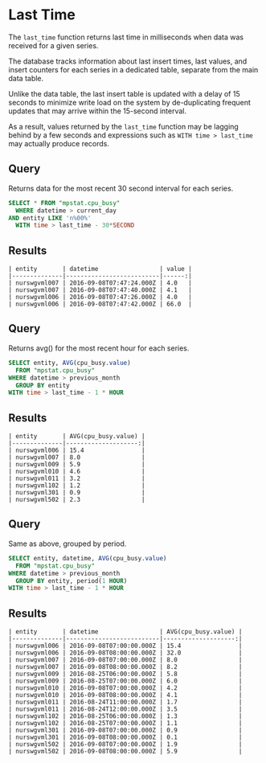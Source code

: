 # Last Time

The `last_time` function returns last time in milliseconds when data was received for a given series.

The database tracks information about last insert times, last values, and insert counters for each series in a dedicated table, separate from the main data table.

Unlike the data table, the last insert table is updated with a delay of 15 seconds to minimize write load on the system by de-duplicating frequent updates that may arrive within the 15-second interval.

As a result, values returned by the `last_time` function may be lagging behind by a few seconds and expressions such as `WITH time > last_time` may actually produce records.

## Query

Returns data for the most recent 30 second interval for each series.

```sql
SELECT * FROM "mpstat.cpu_busy"
  WHERE datetime > current_day
AND entity LIKE 'n%00%'
  WITH time > last_time - 30*SECOND
```

## Results

```ls
| entity       | datetime                 | value |
|--------------|--------------------------|------:|
| nurswgvml007 | 2016-09-08T07:47:24.000Z | 4.0   |
| nurswgvml007 | 2016-09-08T07:47:40.000Z | 4.1   |
| nurswgvml006 | 2016-09-08T07:47:26.000Z | 4.0   |
| nurswgvml006 | 2016-09-08T07:47:42.000Z | 66.0  |
```

## Query

Returns avg() for the most recent hour for each series.

```sql
SELECT entity, AVG(cpu_busy.value)
  FROM "mpstat.cpu_busy"
WHERE datetime > previous_month
  GROUP BY entity
WITH time > last_time - 1 * HOUR
```

## Results

```ls
| entity       | AVG(cpu_busy.value) |
|--------------|--------------------:|
| nurswgvml006 | 15.4                |
| nurswgvml007 | 8.0                 |
| nurswgvml009 | 5.9                 |
| nurswgvml010 | 4.6                 |
| nurswgvml011 | 3.2                 |
| nurswgvml102 | 1.2                 |
| nurswgvml301 | 0.9                 |
| nurswgvml502 | 2.3                 |
```

## Query

Same as above, grouped by period.

```sql
SELECT entity, datetime, AVG(cpu_busy.value)
  FROM "mpstat.cpu_busy"
WHERE datetime > previous_month
  GROUP BY entity, period(1 HOUR)
WITH time > last_time - 1 * HOUR
```

## Results

```ls
| entity       | datetime                 | AVG(cpu_busy.value) |
|--------------|--------------------------|--------------------:|
| nurswgvml006 | 2016-09-08T07:00:00.000Z | 15.4                |
| nurswgvml006 | 2016-09-08T08:00:00.000Z | 32.0                |
| nurswgvml007 | 2016-09-08T07:00:00.000Z | 8.0                 |
| nurswgvml007 | 2016-09-08T08:00:00.000Z | 8.2                 |
| nurswgvml009 | 2016-08-25T06:00:00.000Z | 5.8                 |
| nurswgvml009 | 2016-08-25T07:00:00.000Z | 6.0                 |
| nurswgvml010 | 2016-09-08T07:00:00.000Z | 4.2                 |
| nurswgvml010 | 2016-09-08T08:00:00.000Z | 4.1                 |
| nurswgvml011 | 2016-08-24T11:00:00.000Z | 1.7                 |
| nurswgvml011 | 2016-08-24T12:00:00.000Z | 3.5                 |
| nurswgvml102 | 2016-08-25T06:00:00.000Z | 1.3                 |
| nurswgvml102 | 2016-08-25T07:00:00.000Z | 1.1                 |
| nurswgvml301 | 2016-09-08T07:00:00.000Z | 0.9                 |
| nurswgvml301 | 2016-09-08T08:00:00.000Z | 0.1                 |
| nurswgvml502 | 2016-09-08T07:00:00.000Z | 1.9                 |
| nurswgvml502 | 2016-09-08T08:00:00.000Z | 5.9                 |
```
